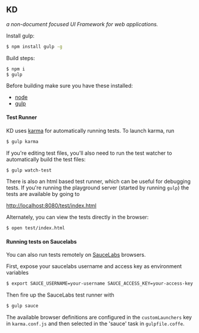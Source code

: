KD
--

_a non-document focused UI Framework for web applications._


Install gulp:

```bash
$ npm install gulp -g
```


Build steps:

```bash
$ npm i
$ gulp
```

Before building make sure you have these installed:

- [node](http://nodejs.org)
- [gulp](http://gulpjs.com/)

#### Test Runner

KD uses [karma](http://karma-runner.github.io) for automatically running
tests. To launch karma, run

```bash
$ gulp karma
```

If you're editing test files, you'll also need to run the test watcher
to automatically build the test files:

```bash
$ gulp watch-test
```

There is also an html based test runner, which can be useful for
debugging tests. If you're running the playground server (started by
running `gulp`) the tests are available by going to

[http://localhost:8080/test/index.html](http://localhost:8080/test/index.html)

Alternately, you can view the tests directly in the browser:

```bash
$ open test/index.html
```

#### Running tests on Saucelabs

You can also run tests remotely on [SauceLabs](http://saucelabs.com)
browsers.

First, expose your saucelabs username and access key as environment
variables

```bash
$ export SAUCE_USERNAME=your-username SAUCE_ACCESS_KEY=your-access-key
```

Then fire up the SauceLabs test runner with

```bash
$ gulp sauce
```

The available browser definitions are configured in the
`customLaunchers` key in `karma.conf.js` and then
selected in the 'sauce' task in `gulpfile.coffe`.

